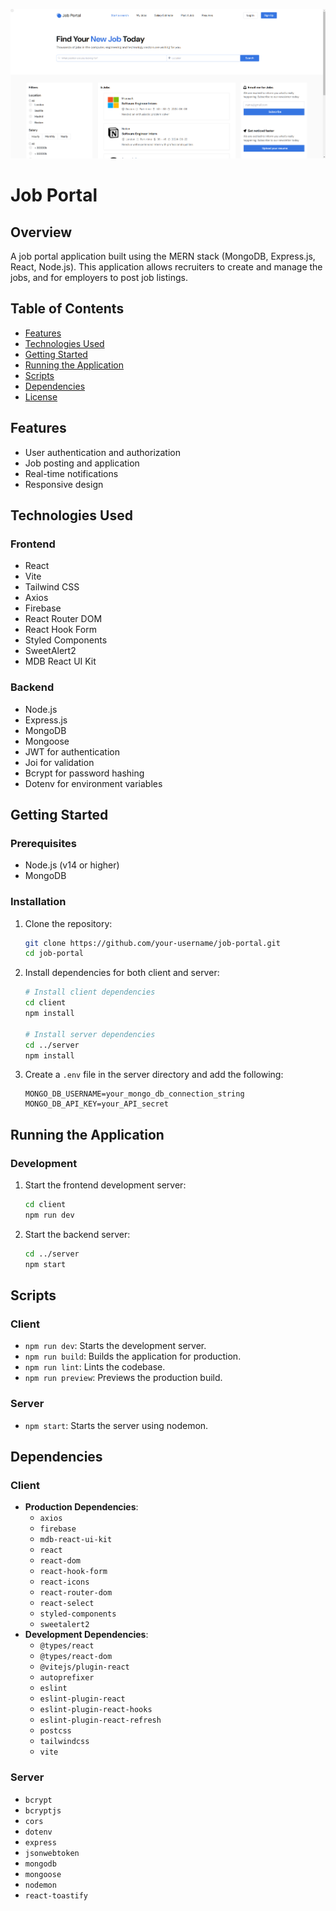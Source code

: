 ![Cover Photo](images/img-bg.png)

# Job Portal

## Overview

A job portal application built using the MERN stack (MongoDB, Express.js, React, Node.js). This application allows recruiters to create and manage the jobs, and for employers to post job listings.

## Table of Contents

- [Features](#features)
- [Technologies Used](#technologies-used)
- [Getting Started](#getting-started)
- [Running the Application](#running-the-application)
- [Scripts](#scripts)
- [Dependencies](#dependencies)
- [License](#license)

## Features

- User authentication and authorization
- Job posting and application
- Real-time notifications
- Responsive design

## Technologies Used

### Frontend

- React
- Vite
- Tailwind CSS
- Axios
- Firebase
- React Router DOM
- React Hook Form
- Styled Components
- SweetAlert2
- MDB React UI Kit

### Backend

- Node.js
- Express.js
- MongoDB
- Mongoose
- JWT for authentication
- Joi for validation
- Bcrypt for password hashing
- Dotenv for environment variables

## Getting Started

### Prerequisites

- Node.js (v14 or higher)
- MongoDB

### Installation

1. Clone the repository:

    ```bash
    git clone https://github.com/your-username/job-portal.git
    cd job-portal
    ```

2. Install dependencies for both client and server:

    ```bash
    # Install client dependencies
    cd client
    npm install

    # Install server dependencies
    cd ../server
    npm install
    ```

3. Create a `.env` file in the server directory and add the following:

    ```env
    MONGO_DB_USERNAME=your_mongo_db_connection_string
    MONGO_DB_API_KEY=your_API_secret
    ```

## Running the Application

### Development

1. Start the frontend development server:

    ```bash
    cd client
    npm run dev
    ```

2. Start the backend server:

    ```bash
    cd ../server
    npm start
    ```

## Scripts

### Client

- `npm run dev`: Starts the development server.
- `npm run build`: Builds the application for production.
- `npm run lint`: Lints the codebase.
- `npm run preview`: Previews the production build.

### Server

- `npm start`: Starts the server using nodemon.

## Dependencies

### Client

- **Production Dependencies**:
  - `axios`
  - `firebase`
  - `mdb-react-ui-kit`
  - `react`
  - `react-dom`
  - `react-hook-form`
  - `react-icons`
  - `react-router-dom`
  - `react-select`
  - `styled-components`
  - `sweetalert2`
- **Development Dependencies**:
  - `@types/react`
  - `@types/react-dom`
  - `@vitejs/plugin-react`
  - `autoprefixer`
  - `eslint`
  - `eslint-plugin-react`
  - `eslint-plugin-react-hooks`
  - `eslint-plugin-react-refresh`
  - `postcss`
  - `tailwindcss`
  - `vite`

### Server

- `bcrypt`
- `bcryptjs`
- `cors`
- `dotenv`
- `express`
- `jsonwebtoken`
- `mongodb`
- `mongoose`
- `nodemon`
- `react-toastify`
